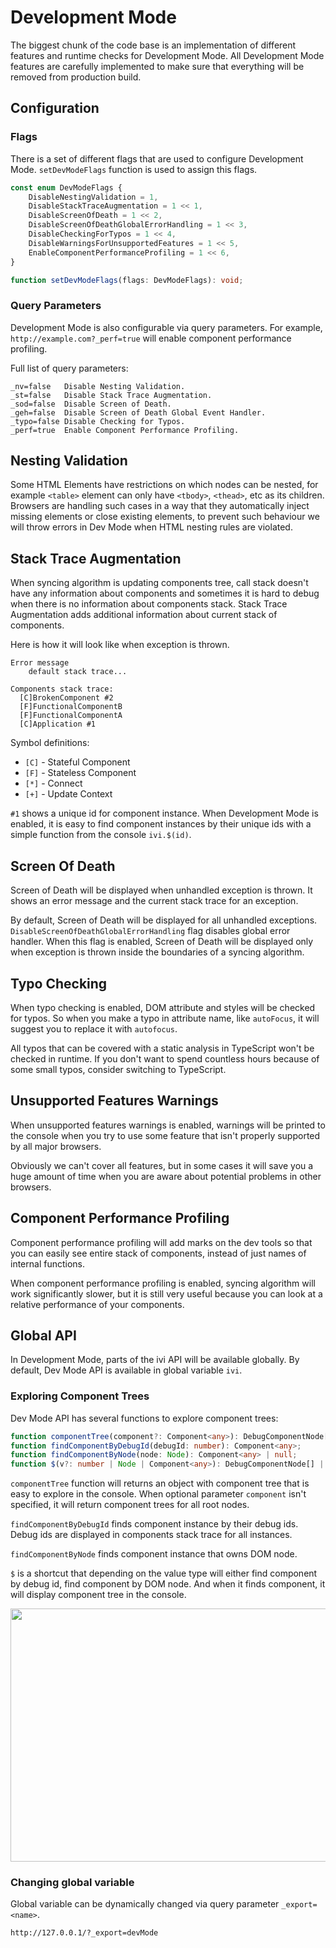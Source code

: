 # Development Mode

The biggest chunk of the code base is an implementation of different features and runtime checks for Development Mode.
All Development Mode features are carefully implemented to make sure that everything will be removed from
production build.

## Configuration

### Flags

There is a set of different flags that are used to configure Development Mode. `setDevModeFlags` function is used to
assign this flags.

```ts
const enum DevModeFlags {
    DisableNestingValidation = 1,
    DisableStackTraceAugmentation = 1 << 1,
    DisableScreenOfDeath = 1 << 2,
    DisableScreenOfDeathGlobalErrorHandling = 1 << 3,
    DisableCheckingForTypos = 1 << 4,
    DisableWarningsForUnsupportedFeatures = 1 << 5,
    EnableComponentPerformanceProfiling = 1 << 6,
}

function setDevModeFlags(flags: DevModeFlags): void;
```

### Query Parameters

Development Mode is also configurable via query parameters. For example, `http://example.com?_perf=true` will
enable component performance profiling.

Full list of query parameters:

```
_nv=false   Disable Nesting Validation.
_st=false   Disable Stack Trace Augmentation.
_sod=false  Disable Screen of Death.
_geh=false  Disable Screen of Death Global Event Handler.
_typo=false Disable Checking for Typos.
_perf=true  Enable Component Performance Profiling.
```

## Nesting Validation

Some HTML Elements have restrictions on which nodes can be nested, for example `<table>` element can only have
`<tbody>`, `<thead>`, etc as its children. Browsers are handling such cases in a way that they automatically inject
missing elements or close existing elements, to prevent such behaviour we will throw errors in Dev Mode when
HTML nesting rules are violated.

## Stack Trace Augmentation

When syncing algorithm is updating components tree, call stack doesn't have any information about components and
sometimes it is hard to debug when there is no information about components stack. Stack Trace Augmentation adds
additional information about current stack of components.

Here is how it will look like when exception is thrown.

```
Error message
    default stack trace...

Components stack trace:
  [C]BrokenComponent #2
  [F]FunctionalComponentB
  [F]FunctionalComponentA
  [C]Application #1
```

Symbol definitions:

- `[C]` - Stateful Component
- `[F]` - Stateless Component
- `[*]` - Connect
- `[+]` - Update Context

`#1` shows a unique id for component instance. When Development Mode is enabled, it is easy to find component
instances by their unique ids with a simple function from the console `ivi.$(id)`.

## Screen Of Death

Screen of Death will be displayed when unhandled exception is thrown. It shows an error message and the current stack
trace for an exception.

By default, Screen of Death will be displayed for all unhandled exceptions. `DisableScreenOfDeathGlobalErrorHandling`
flag disables global error handler. When this flag is enabled, Screen of Death will be displayed only when exception is
thrown inside the boundaries of a syncing algorithm.

## Typo Checking

When typo checking is enabled, DOM attribute and styles will be checked for typos. So when you make a typo in attribute
name, like `autoFocus`, it will suggest you to replace it with `autofocus`.

All typos that can be covered with a static analysis in TypeScript won't be checked in runtime. If you don't want to
spend countless hours because of some small typos, consider switching to TypeScript.

## Unsupported Features Warnings

When unsupported features warnings is enabled, warnings will be printed to the console when you try to use some feature
that isn't properly supported by all major browsers.

Obviously we can't cover all features, but in some cases it will save you a huge amount of time when you are aware
about potential problems in other browsers.

## Component Performance Profiling

Component performance profiling will add marks on the dev tools so that you can easily see entire stack of components,
instead of just names of internal functions.

When component performance profiling is enabled, syncing algorithm will work significantly slower, but it is still
very useful because you can look at a relative performance of your components.

## Global API

In Development Mode, parts of the ivi API will be available globally. By default, Dev Mode API is available in global
variable `ivi`.

### Exploring Component Trees

Dev Mode API has several functions to explore component trees:

```ts
function componentTree(component?: Component<any>): DebugComponentNode[] | null;
function findComponentByDebugId(debugId: number): Component<any>;
function findComponentByNode(node: Node): Component<any> | null;
function $(v?: number | Node | Component<any>): DebugComponentNode[] | null;
```

`componentTree` function will returns an object with component tree that is easy to explore in the console. When
optional parameter `component` isn't specified, it will return component trees for all root nodes.

`findComponentByDebugId` finds component instance by their debug ids. Debug ids are displayed in components
stack trace for all instances.

`findComponentByNode` finds component instance that owns DOM node.

`$` is a shortcut that depending on the value type will either find component by debug id, find component by DOM node.
And when it finds component, it will display component tree in the console.

<p align="center">
  <img width="793" height="405" src="https://ivijs.github.io/ivi/dev-mode-component-tree.png">
</p>

### Changing global variable

Global variable can be dynamically changed via query parameter `_export=<name>`.

```
http://127.0.0.1/?_export=devMode
```
